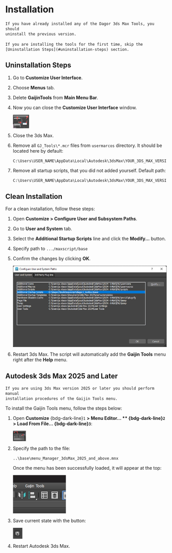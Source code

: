 # Installation

```{important}
If you have already installed any of the Dagor 3ds Max Tools, you should
uninstall the previous version.

If you are installing the tools for the first time, skip the
[Uninstallation Steps](#uninstallation-steps) section.
```

## Uninstallation Steps

1. Go to **Customize User Interface**.
2. Choose **Menus** tab.
3. Delete **GaijinTools** from **Main Menu Bar**.
4. Now you can close the **Customize User Interface** window.

   <img src="_images/installation_01.png" alt="Uninstallation Steps" align="center" width="50em">

5. Close the 3ds Max.
6. Remove all `GJ_Tools\*.mcr` files from `usermarcos` directory. It should be
   located here by default:

   ```text
   C:\Users\USER_NAME\AppData\Local\Autodesk\3dsMax\YOUR_3DS_MAX_VERSION\ENU\usermacros
   ```

7. Remove all startup scripts, that you did not added yourself. Default path:

   ```text
   C:\Users\USER_NAME\AppData\Local\Autodesk\3dsMax\YOUR_3DS_MAX_VERSION\ENU\scripts\startup
   ```

## Clean Installation

For a clean installation, follow these steps:

1. Open **Customize > Configure User and Subsystem Paths**.
2. Go to **User and System** tab.
3. Select the **Additional Startup Scripts** line and click the **Modify...**
   button.
4. Specify path to `.../maxscript/base`
5. Confirm the changes by clicking **OK**.

   <img src="_images/installation_02.png" alt="Clean Installation" align="center">

6. Restart 3ds Max. The script will automatically add the **Gaijin Tools** menu
   right after the **Help** menu.

## Autodesk 3ds Max 2025 and Later

```{warning}
If you are using 3ds Max version 2025 or later you should perform manual
installation procedures of the Gaijin Tools menu.
```

To install the Gaijin Tools menu, follow the steps below:

1. Open **Customize** {bdg-dark-line}`1` **> Menu Editor... **
   {bdg-dark-line}`2` **> Load From File...** {bdg-dark-line}`3`**:

   <img src="_images/installation_03.png" align="center" width="40em">

2. Specify the path to the file:

   ```text
   ..\base\menu_Manager_3dsMax_2025_and_above.mnx
   ```

   Once the menu has been successfully loaded, it will appear at the top:

   <img src="_images/installation_04.png" align="center">

3. Save current state with the button:

   <img src="_images/installation_05.png" align="center">

4. Restart Autodesk 3ds Max.

